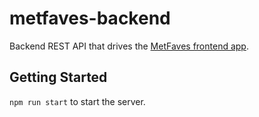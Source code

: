 # metfaves-backend
Backend REST API that drives the [MetFaves frontend app](https://github.com/riledigital/metfaves).

## Getting Started

`npm run start` to start the server.

